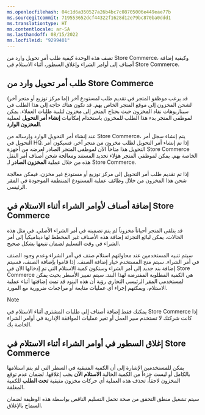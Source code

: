 ```yaml
---
ms.openlocfilehash: 04c1d6a350527a26b4bc7c08705006e449eae77b
ms.sourcegitcommit: 719553652dcf44322f1628d12e79bc870ba0ddd1
ms.translationtype: HT
ms.contentlocale: ar-SA
ms.lasthandoff: 08/15/2022
ms.locfileid: "9299401"
---
```

تصف هذه الوحدة كيفية طلب أمر تحويل وارد من Store Commerce، وكيفية إضافة أصناف إلى أوامر الشراء وإغلاق السطور، أثناء الاستلام في Store Commerce.

## <a name="request-an-inbound-transfer-order-from-store-commerce"></a>طلب أمر تحويل وارد من Store Commerce

قد يرغب موظفو المتجر في تقديم طلب لمستودع آخر (إما مركز توزيع أو متجر آخر) لشحن المخزون إلى موقع المتجر الخاص بهم. قد تكون هناك حاجة إلى هذا الطلب في سيناريوهات نفاد المخزون حيث يحتاج المتجر إلى مخزون لتلبية طلبات العملاء. يمكن لموظفي المتجر بدء هذا الطلب للمخزون باستخدام إمكانيات **إنشاء أمر التحويل** لعملية **المخزون الوارد**.

عند إنشاء أمر التحويل الوارد وإرساله من Store Commerce، يتم إنشاء سجل أمر التحويل في HQ. إذا تم إنشاء أمر التحويل لطلب مخزون من متجر آخر، فسيكون أمر التحويل هذا متاحاً الآن لموظفي المتجر الصادر لعرضه من أجهزة Store Commerce الخاصة بهم. يمكن لموظفي المتجر هؤلاء تحديد المستند ومعالجة شحن أصناف أمر النقل هذه من خلال عملية **المخزون الصادر** لـ Store Commerce.

إذا تم تقديم طلب أمر التحويل إلى مركز توزيع أو مستودع غير مخزن، فيمكن معالجة شحن هذا المخزون من خلال وظائف عملية المستودع المنتظمة الموجودة في المقر الرئيسي.

## <a name="add-items-to-purchase-orders-during-receiving-in-store-commerce"></a>إضافة أصناف لأوامر الشراء أثناء الاستلام في Store Commerce
قد يتلقى المتجر أحياناً مخزوناً لم يتم تضمينه في أمر الشراء الأصلي. في مثل هذه الحالات، يمكن لبائع التجزئة إضافة هذه الأصناف غير المخطط لها ديناميكياً إلى أمر الشراء في وقت التسليم لضمان تتبعها بشكل صحيح.

سيتم تنبيه المستخدمين عند محاولتهم استلام صنف في أمر الشراء وعدم وجود الصنف في أمر الشراء. سيتم منح المستخدم خيار إضافة الصنف. إذا قاموا بإضافة الصنف، فسيتم إضافة بند جديد إلى أمر الشراء وستكون كمية الاستلام التي تم إدخالها الآن في Store Commerce هي الكمية المطلوبة المفترضة لهذا البند. سيتم تمييز الأسطر بحيث يمكن لمستخدمي المقر الرئيسي التجاري رؤية أن هذه البنود قد تمت إضافتها أثناء عملية الاستلام، ويمكنهم إجراء أي عمليات متابعة أو مراجعات ضرورية مع المورد. 

> [!NOTE]
> يمكنك فقط إضافة أصناف إلى طلبات المشتري أثناء الاستلام في Store Commerce إذا كانت شركتك لا تستخدم سير العمل أو تغير عمليات الموافقة الإدارية في أوامر الشراء الخاصة بك.

## <a name="close-lines-in-purchase-orders-during-receiving-in-store-commerce"></a>إغلاق السطور في أوامر الشراء أثناء الاستلام في Store Commerce
يمكن للمستخدمين الإشارة إلى أن الكمية المتبقية في السطر التي لم يتم استلامها بالكامل أو ليست جزءاً من الكمية الحالية **الاستلام الآن** يجب إغلاقها. لضمان عدم توقع المخزون لاحقاً، تحذف هذه العملية أي حركات مخزون متبقية **تحت الطلب** للكمية المغلقة. 

سيتم تشغيل منطق التحقق من صحة تحمل التسليم الناقص بواسطة هذه الوظيفة لضمان السماح بالإغلاق.

